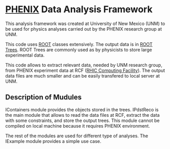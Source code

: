 # [PHENIX](http://www.phenix.bnl.gov/) Data Analysis Framework

This analysis framework was created at University of New Mexico (UNM) to be used for physics analyses carried out by the PHENIX research group at UNM.

This code uses [ROOT](https://root.cern.ch/) classes extensively. The output data is in [ROOT Trees](https://root.cern.ch/doc/master/classTTree.html). ROOT Trees are commonly used as by physicists to store large experimental data.

This code allows to extract relevant data, needed by UNM research group, from PHENIX experiment data at RCF ([RHIC Computing Facility](https://www.racf.bnl.gov/)). The output data files are much smaller and can be easily transfered to local server at UNM.

## Description of Mudules

IContainers module provides the objects stored in the trees. IPdstReco is the main module that allows to read the data files at RCF, extract the data with some constraints, and store the output trees. This module cannot be compiled on local machine because it requires PHENIX environment.

The rest of the modules are used for different type of analyses. The IExample module provides a simple use case.
